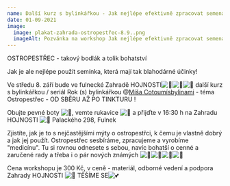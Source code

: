 ```yaml
---
name: Další kurz s bylinkářkou - Jak nejlépe efektivně zpracovat semena OSTROPESTŘCE
date: 01-09-2021
image:
  image: plakat-zahrada-ostropestřec-8.9..png
  imageAlt: Pozvánka na workshop Jak nejlépe efektivně zpracovat semena OSTROPESTŘCE
---
```

OSTROPESTŘEC - takový bodlák a tolik bohatství 

Jak je ale nejlépe použít semínka, která mají tak blahodárné účinky!

Ve středu 8. září bude ve fulnecké Zahradě HOJNOSTI![💚](https://static.xx.fbcdn.net/images/emoji.php/v9/ted/1.5/16/1f49a.png)![🌼](https://static.xx.fbcdn.net/images/emoji.php/v9/tf4/1.5/16/1f33c.png)![🌿](https://static.xx.fbcdn.net/images/emoji.php/v9/t77/1.5/16/1f33f.png) další kurz s bylinkářkou / seriál Rok (s) bylinkářkou @[Míša Cotoumísbylinami](https://www.facebook.com/misa.cotoumisbylinami?__cft__[0]=AZU--Xdc8XCkJKHjZMOnBrNtww_tKw6odCGZ1wPDDyhwixPI7mfNMuMn4IODe97137iM4xa1Eo4HNBWslJqC0WAVWT9s_frpXE5s7reyYVCakHy989c-Z8d1zyNJEISZ_6ijnzQqwsBGgwHwo8jxWxrWJsYKXSUDpXPsZvBbac92O7Kj1_DaXi_p06obBBeLLv0&__tn__=-]K-R) - téma Ostropestřec -  OD SBĚRU AŽ PO TINKTURU !

Obujte pevné boty ![👞](https://static.xx.fbcdn.net/images/emoji.php/v9/t75/1.5/16/1f45e.png), vemte rukavice ![🧤](https://static.xx.fbcdn.net/images/emoji.php/v9/td9/1.5/16/1f9e4.png) a přijďte v 16:30 h na Zahradu HOJNOSTI ![💚](https://static.xx.fbcdn.net/images/emoji.php/v9/ted/1.5/16/1f49a.png) Palackého 298, Fulnek

Zjistíte, jak je to s nejčastějšími mýty o ostropestřci, k čemu je vlastně dobrý a jak jej použít. Ostropestřec sesbíráme, zpracujeme a vyrobíme "medicínu". Tu si rovnou odnesete s sebou, navíc bohatší o cenné a zaručené rady a třeba i o pár nových známých ![👩](https://static.xx.fbcdn.net/images/emoji.php/v9/te8/1.5/16/1f469.png)![👨](https://static.xx.fbcdn.net/images/emoji.php/v9/t67/1.5/16/1f468.png)![🧑](https://static.xx.fbcdn.net/images/emoji.php/v9/tb7/1.5/16/1f9d1.png)![👦](https://static.xx.fbcdn.net/images/emoji.php/v9/t65/1.5/16/1f466.png)

Cena workshopu je 300 Kč, v ceně - materiál, odborné vedení a podpora Zahrady HOJNOSTI ![💚](https://static.xx.fbcdn.net/images/emoji.php/v9/ted/1.5/16/1f49a.png) TĚŠÍME SE![💕](https://static.xx.fbcdn.net/images/emoji.php/v9/tc1/1.5/16/1f495.png)
